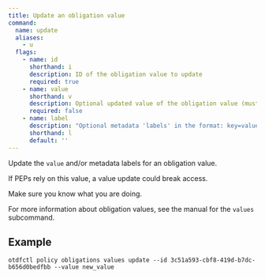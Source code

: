 ```yaml
---
title: Update an obligation value
command:
  name: update
  aliases:
    - u
  flags:
    - name: id
      shorthand: i
      description: ID of the obligation value to update
      required: true
    - name: value
      shorthand: v
      description: Optional updated value of the obligation value (must be unique within the definition)
      required: false
    - name: label
      description: "Optional metadata 'labels' in the format: key=value"
      shorthand: l
      default: ''
---
```


Update the `value` and/or metadata labels for an obligation value.

If PEPs rely on this value, a value update could break access.

Make sure you know what you are doing.

For more information about obligation values, see the manual for the `values` subcommand.

## Example

```shell
otdfctl policy obligations values update --id 3c51a593-cbf8-419d-b7dc-b656d0bedfbb --value new_value
```

